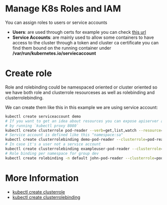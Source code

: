 # Manage K8s Roles and IAM
You can assign roles to users or service accounts 

- **Users**: are used through certs for example you can check [this url](https://kubernetes.io/docs/reference/access-authn-authz/rbac/#kubectl-create-rolebinding)
- **Service Accounts**: are mainly used to allow some containers to have access to the cluster through a token and cluster ca certificate you can find them bound on the running container under **/var/run/kubernetes.io/serviecaccount**

# Create role
Role and rolebinding could be namespaced oriented or cluster oriented so we have both role and clusterrole resourceses as well as rolebinding and clusterrolebinding. 

We can create them like this in this example we are using service account:
```sh
kubectl create serviceaccount demo
# If you want to get an idea about resources you can expose apiserver and check apis 
# by running `kubectl proxy 8080`
kubectl create clusterrole pod-reader --verb=get,list,watch --resource=pods,pods/log,pods/status
# Service account is defined like this "namespace:sa"
kubectl create clusterrolebinding demo-pod-reader --clusterrole=pod-reader --serviceaccount=default:demo
# In case it's a user not a service account
kubectl create clusterrolebinding exampleuser-pod-reader --clusterrole=pod-reader --user=exampleuser
# Role binding per namespace for group dev
kubectl create rolebinding -n default john-pod-reader --clusterrole=pod-reader --group=dev
```

# More Information
- [kubectl create clusterrole](https://kubernetes.io/docs/reference/access-authn-authz/rbac/#kubectl-create-clusterrole)
- [kubectl create clusterrolebinding](https://kubernetes.io/docs/reference/access-authn-authz/rbac/#kubectl-create-clusterrolebinding)
